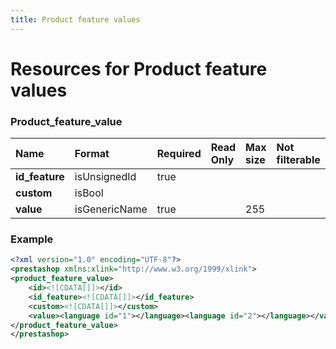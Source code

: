```yaml
---
title: Product feature values
---
```


# Resources for Product feature values

### Product_feature_value

|      Name      |    Format     | Required | Read Only | Max size | Not filterable | Description |
| :------------- | :------------ | :------- | :-------- | :------- | :------------- | :---------- |
| **id_feature** | isUnsignedId  | true     |           |          |                |             |
| **custom**     | isBool        |          |           |          |                |             |
| **value**      | isGenericName | true     |           | 255      |                |             |


### Example

```xml
<?xml version="1.0" encoding="UTF-8"?>
<prestashop xmlns:xlink="http://www.w3.org/1999/xlink">
<product_feature_value>
	<id><![CDATA[]]></id>
	<id_feature><![CDATA[]]></id_feature>
	<custom><![CDATA[]]></custom>
	<value><language id="1"></language><language id="2"></language></value>
</product_feature_value>
</prestashop>

```


